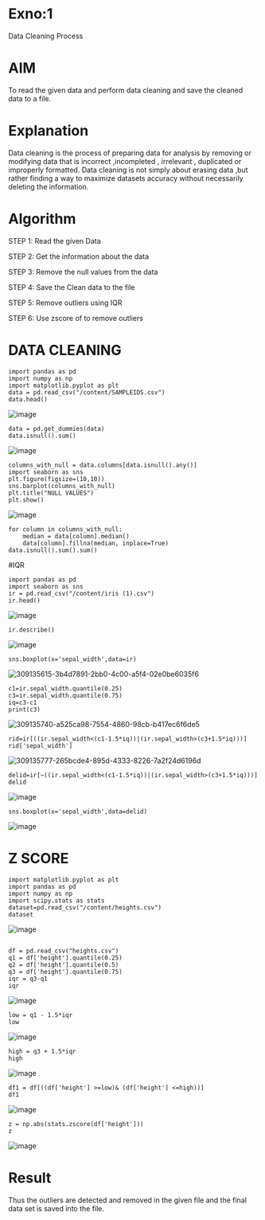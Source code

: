 # Exno:1
Data Cleaning Process

# AIM
To read the given data and perform data cleaning and save the cleaned data to a file.

# Explanation
Data cleaning is the process of preparing data for analysis by removing or modifying data that is incorrect ,incompleted , irrelevant , duplicated or improperly formatted. Data cleaning is not simply about erasing data ,but rather finding a way to maximize datasets accuracy without necessarily deleting the information.

# Algorithm
STEP 1: Read the given Data

STEP 2: Get the information about the data

STEP 3: Remove the null values from the data

STEP 4: Save the Clean data to the file

STEP 5: Remove outliers using IQR

STEP 6: Use zscore of to remove outliers


            
# DATA CLEANING
```
import pandas as pd
import numpy as np
import matplotlib.pyplot as plt
data = pd.read_csv("/content/SAMPLEIDS.csv")
data.head()
```
![image](https://github.com/dharani18p/exno1/assets/118343366/b98aabc3-b953-4f60-91e6-db9366872870)

```
data = pd.get_dummies(data)
data.isnull().sum()
```

![image](https://github.com/dharani18p/exno1/assets/118343366/b18bdb7e-52fe-4730-bd0f-c5c38f731900)

```
columns_with_null = data.columns[data.isnull().any()]
import seaborn as sns
plt.figure(figsize=(10,10))
sns.barplot(columns_with_null)
plt.title("NULL VALUES")
plt.show()
```

![image](https://github.com/dharani18p/exno1/assets/118343366/2bdef3c5-465b-4273-86b7-8afd68554d4b)

```
for column in columns_with_null:
    median = data[column].median()  
    data[column].fillna(median, inplace=True)
data.isnull().sum().sum()
```
#IQR
```
import pandas as pd
import seaborn as sns
ir = pd.read_csv("/content/iris (1).csv")
ir.head()
```

![image](https://github.com/dharani18p/exno1/assets/118343366/e5abefc9-d6ee-468c-9d9b-459423d32ae0)

```
ir.describe()
```

![image](https://github.com/dharani18p/exno1/assets/118343366/b1a845ae-c98b-43e0-984c-3f15837c33ce)

```
sns.boxplot(x='sepal_width',data=ir)
```
![309135615-3b4d7891-2bb0-4c00-a5f4-02e0be6035f6](https://github.com/dharani18p/exno1/assets/118343366/0f2e9c08-73e8-4b6c-ae72-5dca7d7f6eb8)

```
c1=ir.sepal_width.quantile(0.25)
c3=ir.sepal_width.quantile(0.75)
iq=c3-c1
print(c3)
```
![309135740-a525ca98-7554-4860-98cb-b417ec6f6de5](https://github.com/dharani18p/exno1/assets/118343366/02b52f29-ea35-4a7f-9710-c3577609d325)

```
rid=ir[((ir.sepal_width<(c1-1.5*iq))|(ir.sepal_width>(c3+1.5*iq)))]
rid['sepal_width']
```
![309135777-265bcde4-895d-4333-8226-7a2f24d6196d](https://github.com/dharani18p/exno1/assets/118343366/0db0d93f-6f43-45e0-be33-bc45db9d223b)

```
delid=ir[~((ir.sepal_width<(c1-1.5*iq))|(ir.sepal_width>(c3+1.5*iq)))]
delid
```

![image](https://github.com/dharani18p/exno1/assets/118343366/ce05481c-7358-4bbe-bc6e-d1f48be970ce)

```
sns.boxplot(x='sepal_width',data=delid)
```

![image](https://github.com/dharani18p/exno1/assets/118343366/ceb2beac-5914-4185-b6ae-92e73d17ed62)



# Z SCORE
```
import matplotlib.pyplot as plt
import pandas as pd
import numpy as np
import scipy.stats as stats
dataset=pd.read_csv("/content/heights.csv")
dataset

```
![image](https://github.com/dharani18p/exno1/assets/118343366/34001513-e39f-4632-a69e-512ebc3d3f54)
```

df = pd.read_csv("heights.csv")
q1 = df['height'].quantile(0.25)
q2 = df['height'].quantile(0.5)
q3 = df['height'].quantile(0.75)
iqr = q3-q1
iqr
```

![image](https://github.com/dharani18p/exno1/assets/118343366/05729194-0607-42d7-8126-0d4bbb64effc)

```
low = q1 - 1.5*iqr
low
```

![image](https://github.com/dharani18p/exno1/assets/118343366/3b25c954-b1a7-4c07-930c-8d47bc42c6c0)

```
high = q3 + 1.5*iqr
high
```

![image](https://github.com/dharani18p/exno1/assets/118343366/dbb2ffd4-1226-487f-a508-7ea5ae3d4128)


```
df1 = df[((df['height'] >=low)& (df['height'] <=high))]
df1
```

![image](https://github.com/dharani18p/exno1/assets/118343366/fcb29c3e-f86d-4a0f-9b2a-2efbcd66ed46)


```
z = np.abs(stats.zscore(df['height']))
z
```

![image](https://github.com/dharani18p/exno1/assets/118343366/5dbba1a4-2e4c-4871-a9e4-dc6fee814c83)




# Result
Thus the outliers are detected and removed in the given file and the final data set is saved into the file.       
